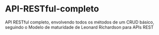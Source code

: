 # API-RESTful-completo
API RESTful completo, envolvendo todos os métodos de um CRUD básico, seguindo o Modelo de maturidade de Leonard Richardson para APIs REST

